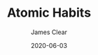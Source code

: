 ---
title:      Atomic Habits
author:     James Clear
location:   Blacksburg, VA
date:       2020-06-03
---